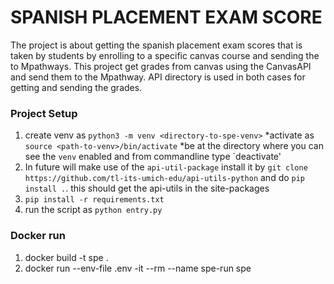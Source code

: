 # SPANISH PLACEMENT EXAM SCORE

The project is about getting the spanish placement exam scores that is taken by students by enrolling to a specific canvas
course and sending the to Mpathways. This project get grades from canvas using the CanvasAPI and send them to the Mpathway. API directory
is used in both cases for getting and sending the grades.

### Project Setup
1. create venv as `python3 -m venv <directory-to-spe-venv>`
  *activate as `source <path-to-venv>/bin/activate` 
  *be at the directory where you can see the `venv` enabled and from commandline type `deactivate'
2. In future will make use of the `api-util-package` install it by `git clone https://github.com/tl-its-umich-edu/api-utils-python`
 and do `pip install .`. this should get the api-utils in the site-packages 
3. `pip install -r requirements.txt`
4. run the script as `python entry.py`


### Docker run
1. docker build -t spe .
2. docker run --env-file .env -it --rm --name spe-run spe
